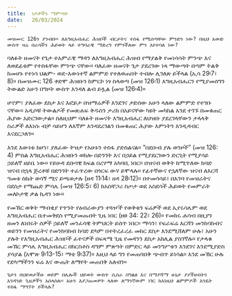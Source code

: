 ```yaml
---
title:  ነዶዎችን ማምጣት
date:   26/03/2024
---
```


`መዝሙር 126ን ያንብቡ። ለእግዚአብሔር ሕዝቦች ብርታትና ተስፋ የሚሰጣቸው ምንድን ነው? በዚህ አውድ ውስጥ ዛሬ በራሳችን ሕይወት ላይ ተግባራዊ ማድረግ የምንችለው ምን እየተባለ ነው?`

ባለፉት ዘመናት የጌታ ተአምራዊ ማዳን ለእግዚአብሔር ሕዝብ የማያልቅ የመነሳሳት ምንጭ እና ለወደፊቱም የተስፋቸው ምንጭ ናቸው። ባለፈው ዘመናት ጌታ ያደረገው ነጻ ማውጣት በጣም ትልቅ ከመሆኑ የተነሳ ህልም- ወደ-እውነተኛ ልምምድ የተለወጠበት ተብሎ ሊገለጽ ይችላል (ኢሳ 29፡7፣ 8)። በመዝሙር 126 ቀድሞ ሕዝቡን ከምርኮ ነፃ ስላወጣ (መዝ 126፡1) እግዚአብሔርን የሚያመሰግን ትውልድ አሁን በግዞት ውስጥ እንዳለ ልብ ይሏል (መዝ 126፡4)።

ሆኖም፣ ያለፈው ደስታ እና እፎይታ በዝማሬዎች እንደገና ታድሰው አሁን ላለው ልምምድ የተገቡ ናቸው። አዲሶቹ ትውልዶች የመጽሐፍ ቅዱስን ታሪክ በአይናቸው ካዩት መካከል እንደ ተገኙ በመቁጠር ሕያው አድርገውታል። ስለዚህም ባለፉት ዘመናት እግዚአብሔር ለህዝቡ ያደረገላቸውን ታላላቅ ስራዎች ለእነሱ ብቻ ሳይሆን ለእኛም እንዳደረገልን በመቁጠር ሕያው እምነትን እንዲዳብር እናደርጋለን።

እንደ እውነቱ ከሆነ፣ ያለፈው ትዝታ የአሁኑን ተስፋ ያድስልናል። “በደቡብ ያሉ ወንዞች” (መዝ 126: 4) ምስል እግዚአብሔር ሕዝቡን ወክሎ በድንገት እና በኃይል የሚያደርገውን ድርጊት የሚያሳይ ኃይለኛ ዘይቤ ነው። የይሁዳ ደቡባዊ ክፍል በረሃማ አካባቢ ነበር። በዝናብ ወቅት ከሚጥለው ከባድ ዝናብ በኋላ ጅረቶቹ በድንገት ተፈጥረው በጎርፍ ውሃ ይሞላሉ። የፊተኛውና የኋለኛው ዝናብ ለእርሻ ዓመቱ ስኬት ወሳኝ ሚና ይጫወታሉ (ዘዳ 11፡14፣ ዘዳ 28፡12)። በተመሳሳይ፣ በእንባ የመዝራትና በደስታ የማጨድ ምሳሌ (መዝ 126:5፣ 6) ከአስቸጋሪ ስጦታ ወደ አስደሳች ሕይወት የመምራት መለኮታዊ ቃል ኪዳን ነው።

የመኸር ወቅት ማብቂያ የጥንት የዕብራውያን ተጓዦች የወቅቱን ፍሬዎች ወደ ኢየሩሳሌም ወደ እግዚአብሔር ቤተመቅደስ የሚያመጡበት ጊዜ ነበር (ዘፀ 34: 22፣ 26)። የመከሩ ሐሳብ በዚያን ዘመን ለነበሩት ሰዎች ኃይለኛ መንፈሳዊ ትምህርት ይሰጥ ነበር። ማሳን፣ የፍራፍሬ እርሻን መንከባከብና ወይንን የመዝራትና የመንከባከብ ከባድ ድካም በተትረፈረፈ መከር ደስታ እንደሚሸለም ሁሉ፣ አሁን ያሉት የእግዚአብሔር ሕዝቦች ፈተናዎች በፍጻሜ ጊዜ የመዳንን ደስታ አክሊል ያስገኛሉ። የታላቁ መኸር ምሳሌ እግዚአብሔር በክርስቶስ ዳግም ምጽዓት በምድር ላይ መንግሥቱን እንደገና እንደሚያድስ ያሳያል (አሞጽ 9፡13-15፣ ማቴ 9፡37)። እዚህ ላይ ግን የመጠባበቅ ጭብጥ ይነሳል። እንደ መኸር ሁሉ የድካማችንን ፍሬ እና ውጤት ለማየት መጠበቅ አለብን።

`ጌታን በህይወታችሁ ወይም በሌሎች ህይወት ውስጥ ሲሰራ በግልፅ እና በማያሻማ ሁኔታ ያያችሁበትን አንዳንድ ጊዜዎችን አሰላስሉ። አሁን እያጋጠመዎት ላለው ለማንኛውም ነገር ከእነዚህ ልምምዶች እንዴት ተስፋ ማግኘት ይችላሉ?`